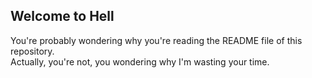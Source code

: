## Welcome to Hell

You're probably wondering why you're reading the README file of this repository.
<br />
Actually, you're not, you wondering why I'm wasting your time.
